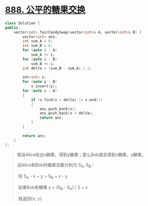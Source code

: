 # [888. 公平的糖果交换](https://leetcode-cn.com/problems/fair-candy-swap/)

```cpp
class Solution {
public:
    vector<int> fairCandySwap(vector<int>& A, vector<int>& B) {
        vector<int> ans;
        int sum_A = 0;
        int sum_B = 0;
        for (auto i : A)
            sum_A += i;
        for (auto i : B)
            sum_B += i;
        int delta = (sum_B - sum_A) / 2;
        
        set<int> s;
        for (auto y : B)
            s.insert(y);
        for (auto x : A)
        {
            if (s.find(x + delta) != s.end())
            {
                ans.push_back(x);
                ans.push_back(x + delta);
                return ans;
            }
        }
        
        return ans;
    }
};
```

> 假设Alice给出x糖果，得到y糖果；那么Bob就会得到x糖果，y糖果。
>
> 设Alice和Bob的糖果总数分别为 S<sub>A</sub>, S<sub>B</sub> :
>
> ​			则 S<sub>A</sub> - x + y = S<sub>B</sub> + x - y
>
> ​			如果Bob有糖果 y = (S<sub>B</sub> - S<sub>A</sub>) / 2 + x 
>
> ​			就返回{x, y}			


